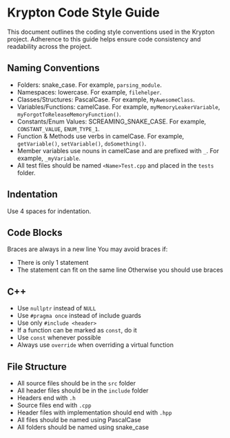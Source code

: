 # Krypton Code Style Guide

This document outlines the coding style conventions used in the Krypton project. Adherence to this guide helps ensure code consistency and readability across the project.

## Naming Conventions

- Folders: snake_case. For example, `parsing_module`.
- Namespaces: lowercase. For example, `filehelper`.
- Classes/Structures: PascalCase. For example, `MyAwesomeClass`.
- Variables/Functions: camelCase. For example, `myMemoryLeakerVariable`, `myForgotToReleaseMemoryFunction()`.
- Constants/Enum Values: SCREAMING_SNAKE_CASE. For example, `CONSTANT_VALUE`, `ENUM_TYPE_1`.
- Function & Methods use verbs in camelCase. For example, `getVariable()`, `setVariable()`, `doSomething()`.
- Member variables use nouns in camelCase and are prefixed with `_`. For example, `_myVariable`.
- All test files should be named `<Name>Test.cpp` and placed in the `tests` folder.

## Indentation

Use 4 spaces for indentation.

## Code Blocks

Braces are always in a new line
You may avoid braces if:
- There is only 1 statement
- The statement can fit on the same line
Otherwise you should use braces

## C++
- Use `nullptr` instead of `NULL`
- Use `#pragma once` instead of include guards
- Use only `#include <header>`
- If a function can be marked as `const`, do it
- Use `const` whenever possible
- Always use `override` when overriding a virtual function

## File Structure
- All source files should be in the `src` folder
- All header files should be in the `include` folder
- Headers end with `.h`
- Source files end with `.cpp`
- Header files with implementation should end with `.hpp`
- All files should be named using PascalCase
- All folders should be named using snake_case

